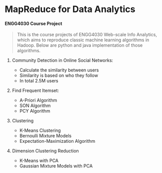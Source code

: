 # MapReduce for Data Analytics
#### ENGG4030 Course Project 

> This is the course projects of ENGG4030 Web-scale Info Analytics, which aims to reproduce classic machine learning algorithms in Hadoop. Below are python and java implementation of those algorithms.

1. Community Detection in Online Social Networks: 
	* Calculate the similarity between users
	* Similarity is based on who they follow
	* In total 2.5M users

2. Find Frequent Itemset:
	* A-Priori Algorithm
	* SON Algorithm
	* PCY Algorithm

3. Clustering
    * K-Means Clustering
    * Bernoulli Mixture Models
    * Expectation-Maximization Algorithm

4. Dimension Clustering Reduction
    * K-Means with PCA
    * Gaussian Mixture Models with PCA

